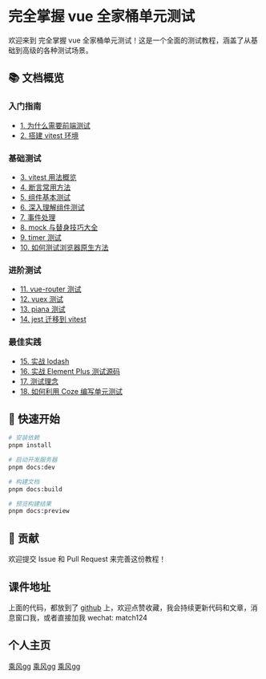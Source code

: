 # 完全掌握 vue 全家桶单元测试

欢迎来到 完全掌握 vue 全家桶单元测试！这是一个全面的测试教程，涵盖了从基础到高级的各种测试场景。

## 📚 文档概览

### 入门指南
- [1. 为什么需要前端测试](/guide/setup)
- [2. 搭建 vitest 环境](/guide/unit-test)

### 基础测试
- [3. vitest 用法概览](/basic/basic-test)
- [4. 断言常用方法](/basic/function-test)
- [5. 组件基本测试](/basic/component-test)
- [6. 深入理解组件测试](/basic/deep-com-test)
- [7. 事件处理](/basic/event)
- [8. mock 与替身技巧大全](/basic/mock)
- [9. timer 测试](/basic/timer)
- [10. 如何测试浏览器原生方法](/basic/browser)

### 进阶测试
- [11. vue-router 测试](/advanced/vue-router-test)
- [12. vuex 测试](/advanced/vuex-test)
- [13. piana 测试](/advanced/pinia-test)
- [14. jest 迁移到 vitest](/advanced/jest)

### 最佳实践
- [15. 实战 lodash](/best-practices/lodash)
- [16. 实战 Element Plus 测试源码](/best-practices/element-plus)
- [17. 测试理念](/best-practices/unit-test)
- [18. 如何利用 Coze 编写单元测试](/best-practices/coze)

## 🚀 快速开始

```bash
# 安装依赖
pnpm install

# 启动开发服务器
pnpm docs:dev

# 构建文档
pnpm docs:build

# 预览构建结果
pnpm docs:preview
```

## 🤝 贡献

欢迎提交 Issue 和 Pull Request 来完善这份教程！

## 课件地址

上面的代码，都放到了 [github](https://github.com/Faithree/vue-test-book) 上，欢迎点赞收藏，我会持续更新代码和文章，消息窗口我，或者直接加我 wechat: match124

## 个人主页
[乘风gg](https://juejin.cn/user/4248168658899741)
[乘风gg](https://juejin.cn/user/4248168658899741)
[乘风gg](https://juejin.cn/user/4248168658899741)
